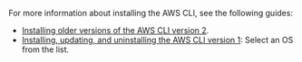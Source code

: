 For more information about installing the AWS CLI, see the following guides:

* [Installing older versions of the AWS CLI version 2](https://docs.aws.amazon.com/cli/latest/userguide/getting-started-version.html).
* [Installing, updating, and uninstalling the AWS CLI version 1](https://docs.aws.amazon.com/cli/v1/userguide/cli-chap-install.html): Select an OS from the list.